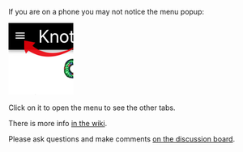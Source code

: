 If you are on a phone you may not notice the menu popup:

![main-menu](/main-menu.png)

Click on it to open the menu to see the other tabs.

There is more info [in the wiki](https://github.com/awootton/knotfreeiot/wiki).

Please ask questions and make comments [on the discussion board](https://github.com/awootton/knotfreeiot/discussions).
